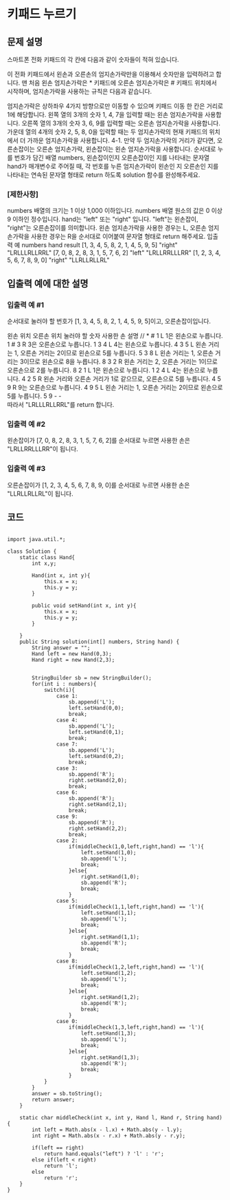 # 키패드 누르기
## 문제 설명
스마트폰 전화 키패드의 각 칸에 다음과 같이 숫자들이 적혀 있습니다.


이 전화 키패드에서 왼손과 오른손의 엄지손가락만을 이용해서 숫자만을 입력하려고 합니다.
맨 처음 왼손 엄지손가락은 * 키패드에 오른손 엄지손가락은 # 키패드 위치에서 시작하며, 엄지손가락을 사용하는 규칙은 다음과 같습니다.

엄지손가락은 상하좌우 4가지 방향으로만 이동할 수 있으며 키패드 이동 한 칸은 거리로 1에 해당합니다.
왼쪽 열의 3개의 숫자 1, 4, 7을 입력할 때는 왼손 엄지손가락을 사용합니다.
오른쪽 열의 3개의 숫자 3, 6, 9를 입력할 때는 오른손 엄지손가락을 사용합니다.
가운데 열의 4개의 숫자 2, 5, 8, 0을 입력할 때는 두 엄지손가락의 현재 키패드의 위치에서 더 가까운 엄지손가락을 사용합니다.
4-1. 만약 두 엄지손가락의 거리가 같다면, 오른손잡이는 오른손 엄지손가락, 왼손잡이는 왼손 엄지손가락을 사용합니다.
순서대로 누를 번호가 담긴 배열 numbers, 왼손잡이인지 오른손잡이인 지를 나타내는 문자열 hand가 매개변수로 주어질 때, 각 번호를 누른 엄지손가락이 왼손인 지 오른손인 지를 나타내는 연속된 문자열 형태로 return 하도록 solution 함수를 완성해주세요.

### [제한사항]
numbers 배열의 크기는 1 이상 1,000 이하입니다.
numbers 배열 원소의 값은 0 이상 9 이하인 정수입니다.
hand는 "left" 또는 "right" 입니다.
"left"는 왼손잡이, "right"는 오른손잡이를 의미합니다.
왼손 엄지손가락을 사용한 경우는 L, 오른손 엄지손가락을 사용한 경우는 R을 순서대로 이어붙여 문자열 형태로 return 해주세요.
입출력 예
numbers	hand	result
[1, 3, 4, 5, 8, 2, 1, 4, 5, 9, 5]	"right"	"LRLLLRLLRRL"
[7, 0, 8, 2, 8, 3, 1, 5, 7, 6, 2]	"left"	"LRLLRRLLLRR"
[1, 2, 3, 4, 5, 6, 7, 8, 9, 0]	"right"	"LLRLLRLLRL"
## 입출력 예에 대한 설명
### 입출력 예 #1

순서대로 눌러야 할 번호가 [1, 3, 4, 5, 8, 2, 1, 4, 5, 9, 5]이고, 오른손잡이입니다.

왼손 위치	오른손 위치	눌러야 할 숫자	사용한 손	설명
// *	#	1	L	1은 왼손으로 누릅니다.
1	#	3	R	3은 오른손으로 누릅니다.
1	3	4	L	4는 왼손으로 누릅니다.
4	3	5	L	왼손 거리는 1, 오른손 거리는 2이므로 왼손으로 5를 누릅니다.
5	3	8	L	왼손 거리는 1, 오른손 거리는 3이므로 왼손으로 8을 누릅니다.
8	3	2	R	왼손 거리는 2, 오른손 거리는 1이므로 오른손으로 2를 누릅니다.
8	2	1	L	1은 왼손으로 누릅니다.
1	2	4	L	4는 왼손으로 누릅니다.
4	2	5	R	왼손 거리와 오른손 거리가 1로 같으므로, 오른손으로 5를 누릅니다.
4	5	9	R	9는 오른손으로 누릅니다.
4	9	5	L	왼손 거리는 1, 오른손 거리는 2이므로 왼손으로 5를 누릅니다.
5	9	-	-	
따라서 "LRLLLRLLRRL"를 return 합니다.

### 입출력 예 #2

왼손잡이가 [7, 0, 8, 2, 8, 3, 1, 5, 7, 6, 2]를 순서대로 누르면 사용한 손은 "LRLLRRLLLRR"이 됩니다.

### 입출력 예 #3

오른손잡이가 [1, 2, 3, 4, 5, 6, 7, 8, 9, 0]를 순서대로 누르면 사용한 손은 "LLRLLRLLRL"이 됩니다.


## 코드


```

import java.util.*;

class Solution {
    static class Hand{
        int x,y;
        
        Hand(int x, int y){
            this.x = x;
            this.y = y;
        }
        
        public void setHand(int x, int y){
            this.x = x;
            this.y = y;
        }
        
    }
    public String solution(int[] numbers, String hand) {
        String answer = "";
        Hand left = new Hand(0,3);
        Hand right = new Hand(2,3);
        
        
        StringBuilder sb = new StringBuilder();
        for(int i : numbers){
            switch(i){
                case 1:
                    sb.append('L');
                    left.setHand(0,0);
                    break;
                case 4:
                    sb.append('L');
                    left.setHand(0,1);
                    break;
                case 7:
                    sb.append('L');
                    left.setHand(0,2);
                    break;
                case 3:
                    sb.append('R');
                    right.setHand(2,0);
                    break;
                case 6:
                    sb.append('R');
                    right.setHand(2,1);
                    break;
                case 9:
                    sb.append('R');
                    right.setHand(2,2);
                    break;
                case 2:
                    if(middleCheck(1,0,left,right,hand) == 'l'){
                        left.setHand(1,0);
                        sb.append('L');
                        break;
                    }else{
                        right.setHand(1,0);
                        sb.append('R');
                        break;
                    }
                case 5:
                    if(middleCheck(1,1,left,right,hand) == 'l'){
                        left.setHand(1,1);
                        sb.append('L');
                        break;
                    }else{
                        right.setHand(1,1);
                        sb.append('R');
                        break;
                    }
                case 8:
                    if(middleCheck(1,2,left,right,hand) == 'l'){
                        left.setHand(1,2);
                        sb.append('L');
                        break;
                    }else{
                        right.setHand(1,2);
                        sb.append('R');
                        break;
                    }
                case 0:
                    if(middleCheck(1,3,left,right,hand) == 'l'){
                        left.setHand(1,3);
                        sb.append('L');
                        break;
                    }else{
                        right.setHand(1,3);
                        sb.append('R');
                        break;
                    }
            }
        }
        answer = sb.toString();
        return answer;
    }
    
    static char middleCheck(int x, int y, Hand l, Hand r, String hand){
        int left = Math.abs(x - l.x) + Math.abs(y - l.y);
        int right = Math.abs(x - r.x) + Math.abs(y - r.y);
        
        if(left == right)
            return hand.equals("left") ? 'l' : 'r';
        else if(left < right)
            return 'l';
        else
            return 'r';
    }
}

```
